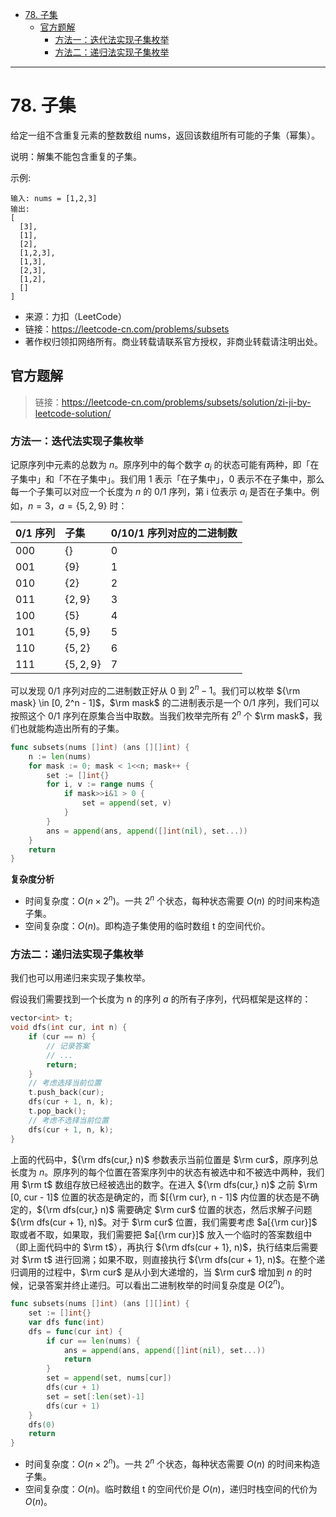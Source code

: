 - [78. 子集](#78-子集)
  - [官方题解](#官方题解)
    - [方法一：迭代法实现子集枚举](#方法一迭代法实现子集枚举)
    - [方法二：递归法实现子集枚举](#方法二递归法实现子集枚举)


------------------------------

# 78. 子集

给定一组不含重复元素的整数数组 nums，返回该数组所有可能的子集（幂集）。

说明：解集不能包含重复的子集。

示例:

```
输入: nums = [1,2,3]
输出:
[
  [3],
  [1],
  [2],
  [1,2,3],
  [1,3],
  [2,3],
  [1,2],
  []
]
```

- 来源：力扣（LeetCode）
- 链接：https://leetcode-cn.com/problems/subsets
- 著作权归领扣网络所有。商业转载请联系官方授权，非商业转载请注明出处。


## 官方题解

> 链接：https://leetcode-cn.com/problems/subsets/solution/zi-ji-by-leetcode-solution/

### 方法一：迭代法实现子集枚举

记原序列中元素的总数为 $n$。原序列中的每个数字 $a_i$ 的状态可能有两种，即「在子集中」和「不在子集中」。我们用 1 表示「在子集中」，0 表示不在子集中，那么每一个子集可以对应一个长度为 $n$ 的 0/1 序列，第 i 位表示 $a_i$ 是否在子集中。例如，$n = 3$，$a = \{ 5, 2, 9 \}$ 时：

| 0/1 序列 | 子集            | 0/10/1 序列对应的二进制数 |
| :------- | :-------------- | :------------------------ |
| 000      | $\{ \}$         | 0                         |
| 001      | $\{ 9 \}$       | 1                         |
| 010      | $\{ 2 \}$       | 2                         |
| 011      | $\{ 2, 9 \}$    | 3                         |
| 100      | $\{ 5 \}$       | 4                         |
| 101      | $\{ 5, 9 \}$    | 5                         |
| 110      | $\{ 5, 2 \}$    | 6                         |
| 111      | $\{ 5, 2, 9 \}$ | 7                         |

可以发现 0/1 序列对应的二进制数正好从 $0$ 到 $2^n - 1$。我们可以枚举 ${\rm mask} \in [0, 2^n - 1]$，$\rm mask$ 的二进制表示是一个 0/1 序列，我们可以按照这个 0/1 序列在原集合当中取数。当我们枚举完所有 $2^n$ 个 $\rm mask$，我们也就能构造出所有的子集。

```go
func subsets(nums []int) (ans [][]int) {
    n := len(nums)
    for mask := 0; mask < 1<<n; mask++ {
        set := []int{}
        for i, v := range nums {
            if mask>>i&1 > 0 {
                set = append(set, v)
            }
        }
        ans = append(ans, append([]int(nil), set...))
    }
    return
}
```

**复杂度分析**

- 时间复杂度：$O(n \times 2^n)$。一共 $2^n$ 个状态，每种状态需要 $O(n)$ 的时间来构造子集。
- 空间复杂度：$O(n)$。即构造子集使用的临时数组 t 的空间代价。



### 方法二：递归法实现子集枚举

我们也可以用递归来实现子集枚举。

假设我们需要找到一个长度为 n 的序列 $a$ 的所有子序列，代码框架是这样的：

```c++
vector<int> t;
void dfs(int cur, int n) {
    if (cur == n) {
        // 记录答案
        // ...
        return;
    }
    // 考虑选择当前位置
    t.push_back(cur);
    dfs(cur + 1, n, k);
    t.pop_back();
    // 考虑不选择当前位置
    dfs(cur + 1, n, k);
}
```

上面的代码中，${\rm dfs(cur,} n)$ 参数表示当前位置是 $\rm cur$，原序列总长度为 $n$。原序列的每个位置在答案序列中的状态有被选中和不被选中两种，我们用 $\rm t$ 数组存放已经被选出的数字。在进入 ${\rm dfs(cur,} n)$ 之前 $\rm [0, cur - 1]$ 位置的状态是确定的，而 $[{\rm cur}, n - 1]$ 内位置的状态是不确定的，${\rm dfs(cur,} n)$ 需要确定 $\rm cur$ 位置的状态，然后求解子问题 ${\rm dfs(cur + 1}, n)$。对于 $\rm cur$ 位置，我们需要考虑 $a[{\rm cur}]$ 取或者不取，如果取，我们需要把 $a[{\rm cur}]$ 放入一个临时的答案数组中（即上面代码中的 $\rm t$），再执行 ${\rm dfs(cur + 1}, n)$，执行结束后需要对 $\rm t$ 进行回溯；如果不取，则直接执行 ${\rm dfs(cur + 1}, n)$。在整个递归调用的过程中，$\rm cur$ 是从小到大递增的，当 $\rm cur$ 增加到 $n$ 的时候，记录答案并终止递归。可以看出二进制枚举的时间复杂度是 $O(2 ^ n)$。

```go
func subsets(nums []int) (ans [][]int) {
    set := []int{}
    var dfs func(int)
    dfs = func(cur int) {
        if cur == len(nums) {
            ans = append(ans, append([]int(nil), set...))
            return
        }
        set = append(set, nums[cur])
        dfs(cur + 1)
        set = set[:len(set)-1]
        dfs(cur + 1)
    }
    dfs(0)
    return
}
```

- 时间复杂度：$O(n \times 2 ^ n)$。一共 $2^n$ 个状态，每种状态需要 $O(n)$ 的时间来构造子集。
- 空间复杂度：$O(n)$。临时数组 t 的空间代价是 $O(n)$，递归时栈空间的代价为 $O(n)$。
